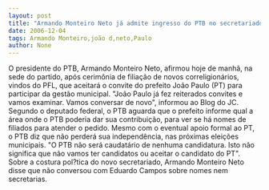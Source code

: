 ```yaml
---
layout: post
title: "Armando Monteiro Neto já admite ingresso do PTB no secretariado de João Paulo"
date: 2006-12-04
tags: Armando Monteiro,joão d,neto,Paulo
author: None
---
```

O presidente do PTB, Armando Monteiro Neto, afirmou hoje de manhã, na sede do partido, após cerimônia de filiação de novos correligionários, vindos do PFL, que aceitará o convite do prefeito João Paulo (PT) para participar da gestão municipal.
 \"João Paulo já fez reiterados convites e vamos examinar. Vamos conversar de novo\", informou ao Blog do JC.
Segundo o deputado federal, o PTB aguarda que o prefeito informe qual a área onde o PTB poderia dar sua contribuição, para ver se há nomes de filiados para atender o pedido.
Mesmo com o eventual apoio formal ao PT, o PTB diz que não perderá sua independência, nas próximas eleições municipais. \"O PTB não será caudatário de nenhuma candidatura. Isto não significa que não vamos ter candidatos ou aceitar o candidato do PT\".
Sobre a costura pol?tica do novo secretariado, Armando Monteiro Neto disse que não conversou com Eduardo Campos sobre nomes nem secretarias. 
